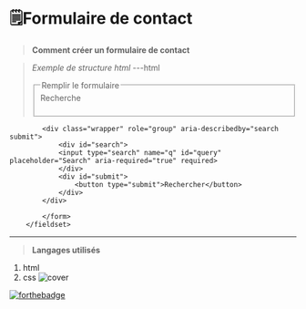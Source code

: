 # 🗒️Formulaire de contact
> **Comment créer un formulaire de contact**

> *Exemple de structure html*
---html
        <fieldset>
            <legend>Remplir le formulaire</legend>
            <!-- https://google.com/search?q=html -->
            <form action="https://google.com/search" method="get"><!--get or post-->
                <label for="query">Recherche</label>

            <div class="wrapper" role="group" aria-describedby="search submit">
                <div id="search">
                <input type="search" name="q" id="query" placeholder="Search" aria-required="true" required>
                </div>
                <div id="submit">
                    <button type="submit">Rechercher</button>
                </div>
            </div>
               
            </form>
        </fieldset>
---

>**Langages utilisés**
1. html
2. css 
![cover](./asset/undraw_studying_re_deca.svg)

[![forthebadge](https://forthebadge.com/images/featured/featured-uses-html.svg)](https://forthebadge.com)